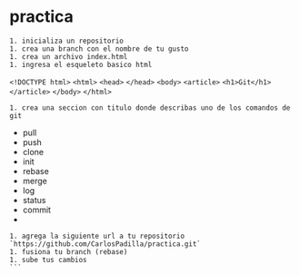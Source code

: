 # practica
```
1. inicializa un repositorio
1. crea una branch con el nombre de tu gusto
1. crea un archivo index.html
1. ingresa el esqueleto basico html
```

`<!DOCTYPE html>`
`<html>`
`<head>`
`</head>`
`<body>`
`<article>`
	`<h1>Git</h1>`
`</article>`
`</body>`
`</html>`

```
1. crea una seccion con titulo donde describas uno de los comandos de git 
````
* pull
* push
* clone
* init
* rebase
* merge
* log
* status
* commit
* 
````
1. agrega la siguiente url a tu repositorio `https://github.com/CarlosPadilla/practica.git`
1. fusiona tu branch (rebase)
1. sube tus cambios
```
